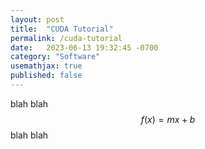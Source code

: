 ```yaml
---
layout: post
title:  "CUDA Tutorial"
permalink: /cuda-tutorial
date:   2023-06-13 19:32:45 -0700
category: "Software"
usemathjax: true
published: false
---
```


blah blah $$f(x)=mx+b$$ blah blah
